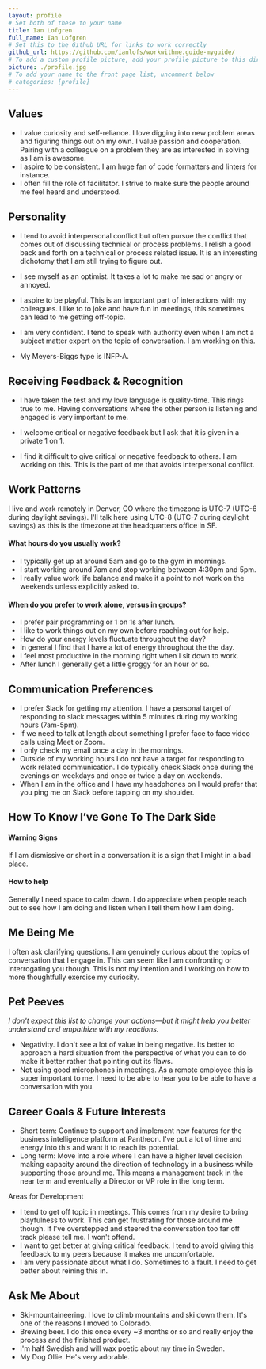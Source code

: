 ```yaml
---
layout: profile
# Set both of these to your name
title: Ian Lofgren
full_name: Ian Lofgren
# Set this to the Github URL for links to work correctly
github_url: https://github.com/ianlofs/workwithme.guide-myguide/
# To add a custom profile picture, add your profile picture to this directory, update, and uncomment the relative link below.
picture: ./profile.jpg
# To add your name to the front page list, uncomment below
# categories: [profile]
---
```

## Values

* I value curiosity and self-reliance. I love digging into new problem areas and figuring things out on my own.
I value passion and cooperation. Pairing with a colleague on a problem they are as interested in solving as I am is awesome.
* I aspire to be consistent. I am huge fan of code formatters and linters for instance.
* I often fill the role of facilitator. I strive to make sure the people around me feel heard and understood.

## Personality

* I tend to avoid interpersonal conflict but often pursue the conflict that comes out of discussing technical or process problems. I relish a good back and forth on a technical or process related issue. It is an interesting dichotomy that I am still trying to figure out.
* I see myself as an optimist. It takes a lot to make me sad or angry or annoyed.
* I aspire to be playful. This is an important part of interactions with my colleagues. I like to to joke and have fun in meetings, this sometimes can lead to me getting off-topic.
* I am very confident. I tend to speak with authority even when I am not a subject matter expert on the topic of conversation. I am working on this.

* My Meyers-Biggs type is INFP-A.

## Receiving Feedback & Recognition

* I have taken the test and my love language is quality-time. This rings true to me. Having conversations where the other person is listening and engaged is very important to me.

* I welcome critical or negative feedback but I ask that it is given in a private 1 on 1.

* I find it difficult to give critical or negative feedback to others. I am working on this. This is the part of me that avoids interpersonal conflict.

## Work Patterns
I live and work remotely in Denver, CO where the timezone is UTC-7 (UTC-6 during daylight savings). I'll talk here using UTC-8 (UTC-7 during daylight savings) as this is the timezone at the headquarters office in SF.

#### What hours do you usually work?

* I typically get up at around 5am and go to the gym in mornings.
* I start working around 7am and stop working between 4:30pm and 5pm.
* I really value work life balance and make it a point to not work on the weekends unless explicitly asked to.

#### When do you prefer to work alone, versus in groups?
* I prefer pair programming or 1 on 1s after lunch.
* I like to work things out on my own before reaching out for help.
* How do your energy levels fluctuate throughout the day?
* In general I find that I have a lot of energy throughout the the day.
* I feel most productive in the morning right when I sit down to work.
* After lunch I generally get a little groggy for an hour or so.

## Communication Preferences
* I prefer Slack for getting my attention. I have a personal target of responding to slack messages within 5 minutes during my working hours (7am-5pm).
* If we need to talk at length about something I prefer face to face video calls using Meet or Zoom.
* I only check my email once a day in the mornings.
* Outside of my working hours I do not have a target for responding to work related communication. I do typically check Slack once during the evenings on weekdays and once or twice a day on weekends.
* When I am in the office and I have my headphones on I would prefer that you ping me on Slack before tapping on my shoulder.

## How To Know I’ve Gone To The Dark Side

#### Warning Signs
If I am dismissive or short in a conversation it is a sign that I might in a bad place.

#### How to help
Generally I  need space to calm down. I do appreciate when people reach out to see how I am doing and listen when I tell them how I am doing.

## Me Being Me
I often ask clarifying questions. I am genuinely curious about the topics of conversation that I engage in. This can seem like I am confronting or interrogating you though. This is not my intention and I working on how to more thoughtfully exercise my curiosity.

## Pet Peeves
_I don't expect this list to change your actions—but it might help you better understand and empathize with my reactions._
* Negativity. I don't see a lot of value in being negative. Its better to approach a hard situation from the perspective of what you can to do make it better rather that pointing out its flaws.
* Not using good microphones in meetings. As a remote employee this is super important to me. I need to be able to hear you to be able to have a conversation with you.

## Career Goals & Future Interests
* Short term: Continue to support and implement new features for the business intelligence platform at Pantheon. I've put a lot of time and energy into this and want it to reach its potential.
* Long term: Move into a role where I can have a higher level decision making capacity around the direction of technology in a business while supporting those around me. This means a management track in the near term and eventually a Director or VP role in the long term.

Areas for Development
* I tend to get off topic in meetings. This comes from my desire to bring playfulness to work. This can get frustrating for those around me though. If I've overstepped and steered the conversation too far off track please tell me. I won't offend.
* I want to get better at giving critical feedback. I tend to avoid giving this feedback to my peers because it makes me uncomfortable.
* I am very passionate about what I do. Sometimes to a fault. I need to get better about reining this in.

## Ask Me About
* Ski-mountaineering. I love to climb mountains and ski down them. It's one of the reasons I moved to Colorado.
* Brewing beer. I do this once every ~3 months or so and really enjoy the process and the finished product.
* I'm half Swedish and will wax poetic about my time in Sweden.
* My Dog Ollie. He's very adorable.
